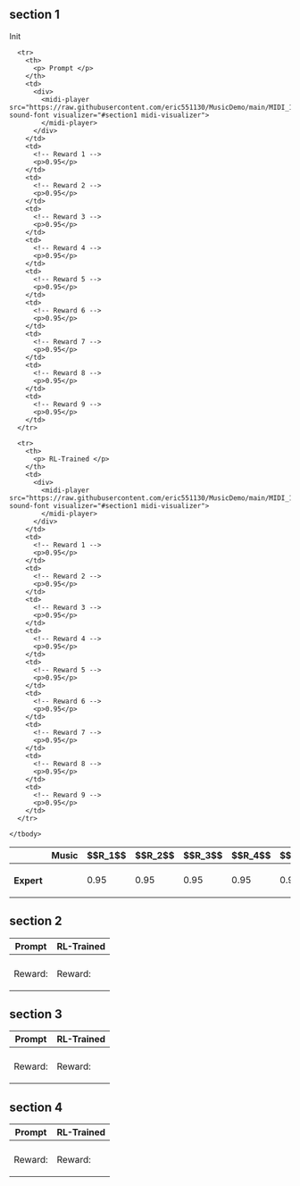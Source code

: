 <section id="section1">
  <h2>section 1</h2>
  <div>
    <p> Init </p>
    <midi-player src="https://raw.githubusercontent.com/eric551130/MusicDemo/main/MIDI_1111/expert_009.mid" sound-font visualizer="#section1 midi-visualizer">
    </midi-player>
  </div>
  <table>
    <thead>
      <tr>
        <th> </th>
        <th>Music</th> <th>$$R_1$$</th> <th>$$R_2$$</th> <th>$$R_3$$</th> <th>$$R_4$$</th> 
        <th>$$R_5$$</th> <th>$$R_6$$</th> <th>$$R_7$$</th> <th>$$R_8$$</th> <th>$$R_9$$</th>         
      </tr>
    </thead>
    <tbody>
      <tr>
        <th>
          <p> Expert </p>
        </th>
        <td>
          <div>
            <midi-player src="https://raw.githubusercontent.com/eric551130/MusicDemo/main/MIDI_1111/expert_009.mid" sound-font visualizer="#section1 midi-visualizer">
            </midi-player>
          </div>
        </td>
        <td>
          <!-- Reward 1 -->
          <p>0.95</p>
        </td>
        <td>
          <!-- Reward 2 -->
          <p>0.95</p>
        </td>
        <td>
          <!-- Reward 3 -->
          <p>0.95</p>
        </td>
        <td>
          <!-- Reward 4 -->
          <p>0.95</p>
        </td>
        <td>
          <!-- Reward 5 -->
          <p>0.95</p>
        </td>
        <td>
          <!-- Reward 6 -->
          <p>0.95</p>
        </td>
        <td>
          <!-- Reward 7 -->
          <p>0.95</p>
        </td>
        <td>
          <!-- Reward 8 -->
          <p>0.95</p>
        </td>
        <td>
          <!-- Reward 9 -->
          <p>0.95</p>
        </td>
      </tr>

      <tr>
        <th>
          <p> Prompt </p>
        </th>
        <td>
          <div>
            <midi-player src="https://raw.githubusercontent.com/eric551130/MusicDemo/main/MIDI_1111/expert_009.mid" sound-font visualizer="#section1 midi-visualizer">
            </midi-player>
          </div>
        </td>
        <td>
          <!-- Reward 1 -->
          <p>0.95</p>
        </td>
        <td>
          <!-- Reward 2 -->
          <p>0.95</p>
        </td>
        <td>
          <!-- Reward 3 -->
          <p>0.95</p>
        </td>
        <td>
          <!-- Reward 4 -->
          <p>0.95</p>
        </td>
        <td>
          <!-- Reward 5 -->
          <p>0.95</p>
        </td>
        <td>
          <!-- Reward 6 -->
          <p>0.95</p>
        </td>
        <td>
          <!-- Reward 7 -->
          <p>0.95</p>
        </td>
        <td>
          <!-- Reward 8 -->
          <p>0.95</p>
        </td>
        <td>
          <!-- Reward 9 -->
          <p>0.95</p>
        </td>
      </tr>      

      <tr>
        <th>
          <p> RL-Trained </p>
        </th>
        <td>
          <div>
            <midi-player src="https://raw.githubusercontent.com/eric551130/MusicDemo/main/MIDI_1111/expert_009.mid" sound-font visualizer="#section1 midi-visualizer">
            </midi-player>
          </div>
        </td>
        <td>
          <!-- Reward 1 -->
          <p>0.95</p>
        </td>
        <td>
          <!-- Reward 2 -->
          <p>0.95</p>
        </td>
        <td>
          <!-- Reward 3 -->
          <p>0.95</p>
        </td>
        <td>
          <!-- Reward 4 -->
          <p>0.95</p>
        </td>
        <td>
          <!-- Reward 5 -->
          <p>0.95</p>
        </td>
        <td>
          <!-- Reward 6 -->
          <p>0.95</p>
        </td>
        <td>
          <!-- Reward 7 -->
          <p>0.95</p>
        </td>
        <td>
          <!-- Reward 8 -->
          <p>0.95</p>
        </td>
        <td>
          <!-- Reward 9 -->
          <p>0.95</p>
        </td>
      </tr>

    </tbody>
  </table>
  <!-- <midi-visualizer type="piano-roll"></midi-visualizer> -->
</section>

<section id="section2">
<h2>section 2</h2>
  <table>
    <thead>
      <tr>
        <th>Prompt</th>
        <th>RL-Trained</th>
      </tr>
    </thead>
    <tbody>
      <tr>
          <td>
            <div>
              <midi-player src="https://raw.githubusercontent.com/eric551130/MusicDemo/main/MIDI_1111/expert_009.mid" sound-font visualizer="#section2 midi-visualizer">
              </midi-player>
            </div>
          </td>
          <td>
            <div>
              <midi-player src="https://raw.githubusercontent.com/eric551130/MusicDemo/main/MIDI_1111/song_1_0.88713.mid" sound-font visualizer="#section2 midi-visualizer">
              </midi-player>
            </div>       
          </td>
      </tr>
      <tr>
          <td>
            <p>Reward: </p>
          </td>
          <td>
            <p>Reward: </p>              
          </td>
      </tr>  
    </tbody>
  </table>
  <!-- <midi-visualizer type="piano-roll"></midi-visualizer> -->
</section>

<section id="section3">
<h2>section 3</h2>
  <table>
    <thead>
      <tr>
        <th>Prompt</th>
        <th>RL-Trained</th>
      </tr>
    </thead>
    <tbody>
      <tr>
          <td>
            <div>
              <midi-player src="https://raw.githubusercontent.com/eric551130/MusicDemo/main/MIDI_1111/expert_009.mid" sound-font visualizer="#section3 midi-visualizer">
              </midi-player>
            </div>
          </td>
          <td>
            <div>
              <midi-player src="https://raw.githubusercontent.com/eric551130/MusicDemo/main/MIDI_1111/song_1_0.88713.mid" sound-font visualizer="#section3 midi-visualizer">
              </midi-player>
            </div>       
          </td>
      </tr>
      <tr>
          <td>
            <p>Reward: </p>
          </td>
          <td>
            <p>Reward: </p>              
          </td>
      </tr>   
    </tbody>
  </table>
  <!-- <midi-visualizer type="piano-roll"></midi-visualizer> -->
</section>

<section id="section4">
<h2>section 4</h2>
  <table>
    <thead>
      <tr>
        <th>Prompt</th>
        <th>RL-Trained</th>
      </tr>
    </thead>
    <tbody>
      <tr>
          <td>
            <div>
              <midi-player src="https://raw.githubusercontent.com/eric551130/MusicDemo/main/MIDI_1111/expert_009.mid" sound-font visualizer="#section4 midi-visualizer">
              </midi-player>
            </div>
          </td>
          <td>
            <div>
              <midi-player src="https://raw.githubusercontent.com/eric551130/MusicDemo/main/MIDI_1111/song_1_0.88713.mid" sound-font visualizer="#section4 midi-visualizer">
              </midi-player>
            </div>       
          </td>
      </tr>
      <tr>
          <td>
            <p>Reward: </p>
          </td>
          <td>
            <p>Reward: </p>              
          </td>
      </tr>      
    </tbody>
  </table>
  <!-- <midi-visualizer type="piano-roll"></midi-visualizer> -->
</section>

<script src="https://cdn.jsdelivr.net/combine/npm/tone@14.7.58,npm/@magenta/music@1.23.1/es6/core.js,npm/focus-visible@5,npm/html-midi-player@1.4.0"></script>

<!-- <script type="text/x-mathjax-config">
MathJax.Hub.Config({ TeX: { equationNumbers: { autoNumber: "all" } } });
</script>
<script type="text/x-mathjax-config">
MathJax.Hub.Config({tex2jax: {
          inlineMath: [ ['$','$'], ["\\(","\\)"] ],
          processEscapes: true
        }
      });
</script>
<script src="https://cdn.mathjax.org/mathjax/latest/MathJax.js?config=TeX-AMS-MML_HTMLorMML" type="text/javascript">
</script> -->
<script id="MathJax-script" async src="https://cdn.jsdelivr.net/npm/mathjax@3/es5/tex-mml-chtml.js"></script><script type="text/x-mathjax-config"></script>